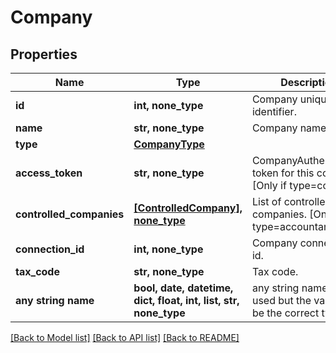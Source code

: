 # Company



## Properties
Name | Type | Description | Notes
------------ | ------------- | ------------- | -------------
**id** | **int, none_type** | Company unique identifier. | [optional] 
**name** | **str, none_type** | Company name. | [optional] 
**type** | [**CompanyType**](CompanyType.md) |  | [optional] 
**access_token** | **str, none_type** | CompanyAuthentication token for this company. [Only if type&#x3D;company] | [optional] 
**controlled_companies** | [**[ControlledCompany], none_type**](ControlledCompany.md) | List of controlled companies. [Only if type&#x3D;accountant] | [optional] 
**connection_id** | **int, none_type** | Company connection id. | [optional] 
**tax_code** | **str, none_type** | Tax code. | [optional] 
**any string name** | **bool, date, datetime, dict, float, int, list, str, none_type** | any string name can be used but the value must be the correct type | [optional]

[[Back to Model list]](../README.md#documentation-for-models) [[Back to API list]](../README.md#documentation-for-api-endpoints) [[Back to README]](../README.md)


